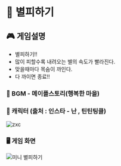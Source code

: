 # 🌠 별피하기

## 🎮 게임설명
- 별피하기!!
- 많이 피할수록 내려오는 별의 속도가 빨라진다.
- 맞을때마다 목숨이 까인다.
- 다 까이면 종료!!

### 🎻 BGM - 메이플스토리(행복한 마을)

### 👻 캐릭터 (출처 : 인스타 - 난 , 틴틴팅클)

![zxc](https://user-images.githubusercontent.com/89058117/155681485-3e4b0fbd-8ae4-4acb-a68a-d6eb202d9568.png)

### 🖥 게임 화면

![미니 별피하기](https://user-images.githubusercontent.com/89058117/155681408-9a49c3d8-67a6-4acc-b268-94177a88e9d9.png)

